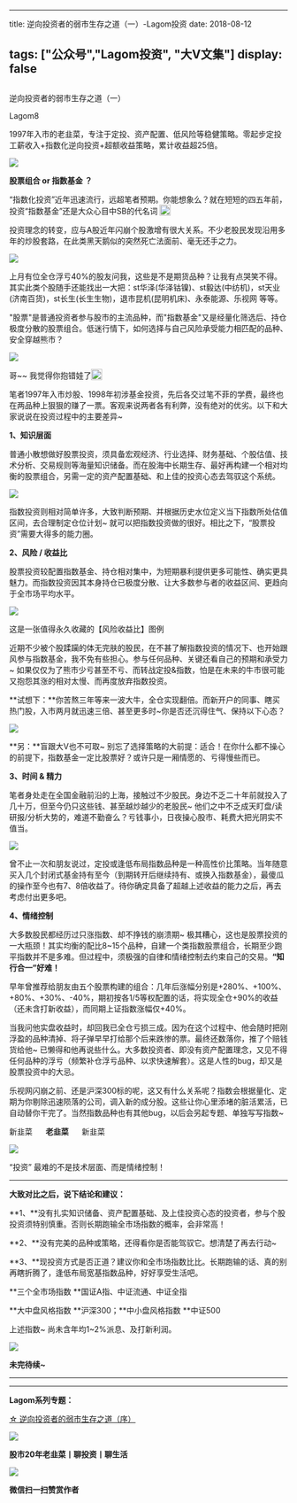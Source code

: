 
---
title:   逆向投资者的弱市生存之道（一）-Lagom投资
date: 2018-08-12

tags: ["公众号","Lagom投资", "大V文集"]
display: false
---


## 



逆向投资者的弱市生存之道（一）




Lagom8




1997年入市的老韭菜，专注于定投、资产配置、低风险等稳健策略。零起步定投工薪收入+指数化逆向投资+超额收益策略，累计收益超25倍。




<img class="" data-copyright="0" data-ratio="0.05776173285198556" data-s="300,640" src="https://mmbiz.qpic.cn/mmbiz_png/ZB4WjgjLjJW3KtDibicU3BB1HNQ9lDS2M5oGRnchkNPRzYsc0Ua6CIu7rZH3vAficcBEPYHU9ZTPqkic1sicT8CaxQQ/640?wx_fmt=png" data-type="png" data-w="554" style=""/>

**股票组合&nbsp;**or**&nbsp;指数基金 ？**

“指数化投资”近年迅速流行，远超笔者预期。你能想象么？就在短短的四五年前，投资“指数基金”还是大众心目中SB的代名词&nbsp;<img src="https://res.wx.qq.com/mpres/htmledition/images/icon/common/emotion_panel/smiley/smiley_4.png" data-ratio="1" data-w="20" style="display:inline-block;width:20px;vertical-align:text-bottom;"/>



投资理念的转变，应与A股近年闪崩个股激增有很大关系。不少老股民发现沿用多年的炒股套路，在此类黑天鹅似的突然死亡法面前、毫无还手之力。

<img class="" data-copyright="0" data-ratio="1.4195205479452055" data-s="300,640" src="https://mmbiz.qpic.cn/mmbiz_png/ZB4WjgjLjJVNicMCbnbSatKjUywicFQzwrNkzMOlkwWMtsUaejbCvbguPUyRz0dn5CKM8cYzLDDxLANR3Sf8OOFQ/640?wx_fmt=png" data-type="png" data-w="584" style=""/>

上月有位全仓浮亏40%的股友问我，这些是不是期货品种？让我有点哭笑不得。其实此类个股随手还能找出一大把：st华泽(华泽钴镍)、st毅达(中纺机)，st天业(济南百货)，st长生(长生生物)，退市昆机(昆明机床)、永泰能源、乐视网 等等。





"股票"是普通投资者参与股市的主流品种，而"指数基金"又是经量化筛选后、持仓极度分散的股票组合。低迷行情下，如何选择与自己风险承受能力相匹配的品种、安全穿越熊市？

<img class="" data-copyright="0" data-ratio="0.44868035190615835" src="https://mmbiz.qpic.cn/mmbiz_gif/ZB4WjgjLjJWHoocISj2icRuPIAkMR1aTIoVQAAMJJudoP6CMIsM203BYvow0FSFjS8CwZyJAdVdIiaMvjLrJbhYA/640?wx_fmt=gif" data-type="gif" data-w="341" style="white-space: normal;"/>

哥~~ 我觉得你抱错娃了<img src="https://res.wx.qq.com/mpres/htmledition/images/icon/common/emotion_panel/smiley/smiley_27.png" data-ratio="1" data-w="20" style="display:inline-block;width:20px;vertical-align:text-bottom;"/>



笔者1997年入市炒股、1998年初涉基金投资，先后各交过笔不菲的学费，最终也在两品种上狠狠的赚了一票。客观来说两者各有利弊，没有绝对的优劣。以下和大家说说在投资过程中的主要差异~



**1、知识层面**

普通小散想做好股票投资，须具备宏观经济、行业选择、财务基础、个股估值、技术分析、交易规则等海量知识储备。而在股海中长期生存、最好再构建一个相对均衡的股票组合，另需一定的资产配置基础、和上佳的投资心态去驾驭这个系统。

<img class="" data-copyright="0" data-ratio="0.63" data-s="300,640" src="https://mmbiz.qpic.cn/mmbiz_png/ZB4WjgjLjJVNicMCbnbSatKjUywicFQzwrxGD5n4fgTtaQHiaebM1lh1YaMpnITMFURrCevYGgll7Vic09GIkY0NVg/640?wx_fmt=png" data-type="png" data-w="500" style=""/>

指数投资则相对简单许多，大致判断预期、并根据历史水位定义当下指数所处估值区间，去合理制定仓位计划~ 就可以把指数投资做的很好。相比之下，“股票投资”需要大得多的能力圈。



**2、风险 / 收益比**

股票投资较配置指数基金、持仓相对集中，为短期暴利提供更多可能性、确实更具魅力。而指数投资因其本身持仓已极度分散、让大多数参与者的收益区间、更趋向于全市场平均水平。

<img class="" data-copyright="0" data-ratio="0.826530612244898" data-s="300,640" src="https://mmbiz.qpic.cn/mmbiz_jpg/ZB4WjgjLjJVNicMCbnbSatKjUywicFQzwrePzAt3J0Yk5gnjbFzXgToeAxrMfv6dM0HJDqkztCMjq2C0gI3rzkIg/640?wx_fmt=jpeg" data-type="jpeg" data-w="490" style=""/>

这是一张值得永久收藏的【风险收益比】图例



近期不少被个股蹂躏的体无完肤的股民，在不甚了解指数投资的情况下、也开始跟风参与指数基金，我不免有些担心。参与任何品种、关键还看自己的预期和承受力~ 如果仅仅为了熊市少亏甚至不亏、而转战定投&amp;指数，怕是在未来的牛市很可能又抱怨其涨的相对太慢、而再度放弃指数投资。



**试想下：**你苦熬三年等来一波大牛，全仓实现翻倍。而新开户的同事、瞎买热门股，入市两月就迅速三倍、甚至更多时~你是否还沉得住气、保持以下心态？

<img class="" data-copyright="0" data-ratio="0.8065068493150684" data-s="300,640" src="https://mmbiz.qpic.cn/mmbiz_jpg/ZB4WjgjLjJVNicMCbnbSatKjUywicFQzwric74GyjqFtgBVkQWCYIvGo78D92H2nd8AaKBMrBa1TZUFGMBibU5HXSQ/640?wx_fmt=jpeg" data-type="jpeg" data-w="584" style=""/>

**另：**盲跟大V也不可取~ 别忘了选择策略的大前提：适合！在你什么都不操心的前提下，指数基金一定比股票好？或许只是一厢情愿的、亏得慢些而已。



**3、时间 &amp; 精力**

笔者身处走在全国金融前沿的上海，接触过不少股民。身边不乏二十年前就投入了几十万，但至今仍只这些钱、甚至越炒越少的老股民~ 他们之中不乏成天盯盘/读研报/分析大势的，难道不勤奋么？亏钱事小，日夜操心股市、耗费大把光阴实不值当。

<img class="" data-copyright="0" data-ratio="0.62" src="https://mmbiz.qpic.cn/mmbiz_gif/ZB4WjgjLjJVNicMCbnbSatKjUywicFQzwr5XUX2xhsexfAd46rcbEvo6cricUktOvXp2bpW0sCtcta6QDIbkxHfCw/640?wx_fmt=gif" data-type="gif" data-w="300" style=""/>

曾不止一次和朋友说过，定投或逢低布局指数品种是一种高性价比策略。当年随意买入几个封闭式基金持有至今（到期转开后继续持有、或换入指数基金），最傻瓜的操作至今也有7、8倍收益了。待你确定具备了超越上述收益的能力之后，再去考虑付出更多吧。



**4、情绪控制**

大多数股民都经历过只涨指数、却不挣钱的崩溃期~ 极其糟心，这也是股票投资的一大瓶颈！其实均衡的配比8~15个品种，自建一个类指数股票组合，长期至少跑平指数并不是多难。但过程中，须极强的自律和情绪控制去约束自己的交易。**“知行合一”好难！**



早年曾推荐给朋友由五个股票构建的组合：几年后涨幅分别是+280%、+100%、+80%、+30%、-40%，期初按各1/5等权配置的话，将实现全仓+90%的收益（还未含打新收益），而同期上证指数涨幅仅+40%。



当我问他实盘收益时，却回我已全仓亏损三成。因为在这个过程中、他会随时把刚浮盈的品种清掉、将子弹早早打给那个后来跌惨的票。最终还数落你，推了个赔钱货给他~ 已懒得和他再说些什么。大多数投资者、即没有资产配置理念，又见不得任何品种的浮亏（频繁补仓浮亏品种、以求快速解套）。这是人性的bug，却又是股票投资中的大忌。



乐视网闪崩之前、还是沪深300标的呢，这又有什么关系呢？指数会根据量化、定期为你剔除迅速陨落的公司，调入新的成分股。这些让你心里添堵的脏活累活，已自动替你干完了。当然指数品种也有其他bug，以后会另起专题、单独写写指数~



新韭菜&nbsp; &nbsp; &nbsp;&nbsp;**老韭菜**&nbsp; &nbsp; &nbsp; 新韭菜

<img class="" data-copyright="0" data-ratio="0.7666666666666667" src="https://mmbiz.qpic.cn/mmbiz_gif/ZB4WjgjLjJWHoocISj2icRuPIAkMR1aTIib7f4LPJB3InPHzyZWIfVQNQc7zW0bV8NPSAr7QdfrBdJ2KKPwz56mw/640?wx_fmt=gif" data-type="gif" data-w="240"/>

“投资” 最难的不是技术层面、而是情绪控制！



****

**大致对比之后，说下结论和建议：**

**1、**没有扎实知识储备、资产配置基础、及上佳投资心态的投资者，参与个股投资须特别慎重。否则长期跑输全市场指数的概率，会非常高！

**2、**没有完美的品种或策略，还得看你是否能驾驭它。想清楚了再去行动~

**3、**现投资方式是否正道？建议你和全市场指数比比。长期跑输的话、真的别再瞎折腾了，逢低布局宽基指数品种，好好享受生活吧。

**三个全市场指数&nbsp;**国证A指、中证流通、中证全指

**大中盘风格指数&nbsp;**沪深300；**中小盘风格指数&nbsp;**中证500

上述指数~ 尚未含年均1~2%派息、及打新利润。



<img class="" data-copyright="0" data-ratio="0.2879746835443038" data-s="300,640" src="https://mmbiz.qpic.cn/mmbiz_png/ZB4WjgjLjJVNicMCbnbSatKjUywicFQzwrroblr7hcv3W5tLEpYc5ZkRPDHTxS8CBOO7OiadVg49jzNzJibJ40nwng/640?wx_fmt=png" data-type="png" data-w="632" style=""/>

**未完待续~**

****

****

**Lagom系列专题：**

[☆&nbsp;逆向投资者的弱市生存之道（序）](https://mp.weixin.qq.com/s?__biz=MzI3MDQ2NjY2Mw==&amp;mid=2247483781&amp;idx=1&amp;sn=3145eea10969b9f45c96d7b6b07accd9&amp;chksm=ead1ea8ddda6639b5f079be31402012a6ed629159cf41065281f3067125eeefbd77f8e0ffacd&amp;scene=21#wechat_redirect)

<img class="" data-copyright="0" data-ratio="0.05776173285198556" data-s="300,640" src="https://mmbiz.qpic.cn/mmbiz_png/ZB4WjgjLjJW3KtDibicU3BB1HNQ9lDS2M5oGRnchkNPRzYsc0Ua6CIu7rZH3vAficcBEPYHU9ZTPqkic1sicT8CaxQQ/640?wx_fmt=png" data-type="png" data-w="554"/>

**股市20年老韭菜丨聊投资丨聊生活**

<img class="" data-copyright="0" data-ratio="0.390625" data-s="300,640" src="https://mmbiz.qpic.cn/mmbiz_png/ZB4WjgjLjJW3KtDibicU3BB1HNQ9lDS2M5AHEoeiaz0dQ4NfIRjBMuXvyJn8dXWm7ftklb0xqheiaMia0zbkyMJiaKzA/640?wx_fmt=png" data-type="png" data-w="640" style=""/>


**微信扫一扫赞赏作者**















